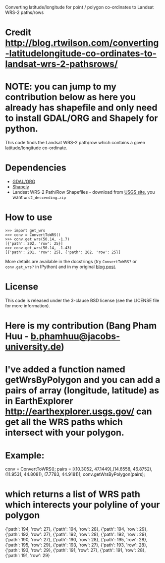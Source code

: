 Converting latitude/longitude for point / polygon co-ordinates to Landsat WRS-2 paths/rows

# Credit http://blog.rtwilson.com/converting-latitudelongitude-co-ordinates-to-landsat-wrs-2-pathsrows/
# NOTE: you can jump to my contribution below as here you already has shapefile and only need to install GDAL/ORG and Shapely for python.

This code finds the Landsat WRS-2 path/row which contains a given latitude/longitude co-ordinate.

# Dependencies #
* [GDAL/ORG](https://pypi.python.org/pypi/GDAL/)
* [Shapely](https://pypi.python.org/pypi/Shapely)
* Landsat WRS-2 Path/Row Shapefiles - download from [USGS site](http://landsat.usgs.gov/tools_wrs-2_shapefile.php), you want `wrs2_descending.zip`

# How to use #
	>>> import get_wrs
	>>> conv = ConvertToWRS()
	>>> conv.get_wrs(50.14, -1.7)
	[{'path': 202, 'row': 25}]
	>>> conv.get_wrs(50.14, -1.43)
	[{'path': 201, 'row': 25}, {'path': 202, 'row': 25}]

More details are available in the docstrings (try `ConvertToWRS?` or `conv.get_wrs?` in IPython) and in my original [blog post](#).

# License #
This code is released under the 3-clause BSD license (see the LICENSE file for more information).


# Here is my contribution (Bang Pham Huu - b.phamhuu@jacobs-university.de)
# I've added a function named getWrsByPolygon and you can add a pairs of array (longitude, latitude) as in EarthExplorer http://earthexplorer.usgs.gov/ can get all the WRS paths which intersect with your polygon.
# Example: 

conv = ConvertToWRS();
pairs = [(10.3052, 47.1449),(14.6558, 46.8752),(11.9531, 44.8081), (7.7783, 44.9181)];
conv.getWrsByPolygon(pairs);

# which returns a list of WRS path which interects your polyline of your polygon
{'path': 194, 'row': 27},
{'path': 194, 'row': 28},
{'path': 194, 'row': 29},
{'path': 192, 'row': 27},
{'path': 192, 'row': 28},
{'path': 192, 'row': 29},
{'path': 190, 'row': 27},
{'path': 190, 'row': 28},
{'path': 195, 'row': 28},
{'path': 195, 'row': 29},
{'path': 193, 'row': 27},
{'path': 193, 'row': 28},
{'path': 193, 'row': 29},
{'path': 191, 'row': 27},
{'path': 191, 'row': 28},
{'path': 191, 'row': 29}
